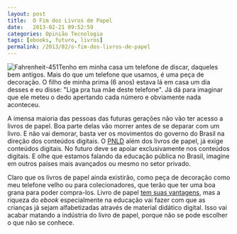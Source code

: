 ```yaml
---
layout: post
title:  O Fim dos Livros de Papel
date:   2013-02-21 09:52:59
categories: Opinião Tecnologia
tags: [ebooks, futuro, livros]
permalink: /2013/02/o-fim-dos-livros-de-papel
---
```


![Fahrenheit-451](http://borba.blog.br/wordpress/wp-content/uploads/2013/02/Fahrenheit-451.jpg "")Tenho em minha casa um telefone de discar, daqueles bem antigos. Mais do que um telefone que usamos, é uma peça de decoração. O filho de minha prima (6 anos) estava lá em casa um dia desses e eu disse: "Liga pra tua mãe deste telefone". Já dá para imaginar que ele meteu o dedo apertando cada número e obviamente nada aconteceu.

A imensa maioria das pessoas das futuras gerações não vão ter acesso a livros de papel. Boa parte delas vão morrer antes de se deparar com um livro. E não vai demorar, basta ver os movimentos do governo do Brasil na direção dos conteúdos digitais. O [PNLD](http://portal.mec.gov.br/index.php?Itemid=668id=12391option=com_contentview=article "") além dos livros de papel, já exige conteúdos digitais. No futuro deve se apoiar exclusivamente nos conteúdos digitais. E olhe que estamos falando da educação pública no Brasil, imagine em outros países mais avançados ou mesmo no setor privado.

Claro que os livros de papel ainda existirão, como peça de decoração como meu telefone velho ou para colecionadores, que terão que ter uma boa grana para poder compra-los. Livro de papel [tem suas vantagens](http://mashable.com/2013/01/16/e-books-vs-print/ ""), mas a riqueza do *ebook* especialmente na educação vai fazer com que as crianças já sejam alfabetizadas através de material didático digital. Isso vai acabar matando a indústria do livro de papel, porque não se pode escolher o que não se conhece.
